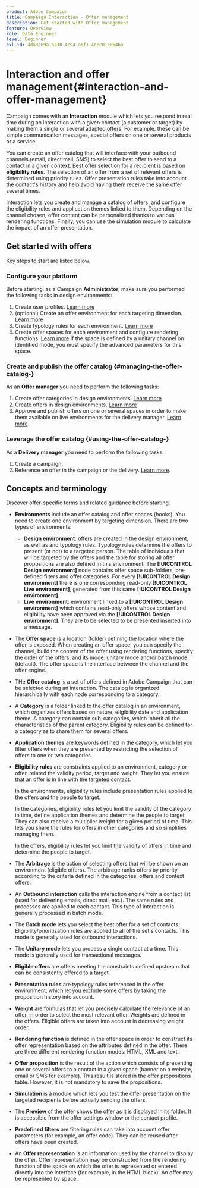 ```yaml
---
product: Adobe Campaign
title: Campaign Interaction - Offer management
description: Get started with Offer management
feature: Overview
role: Data Engineer
level: Beginner
exl-id: 4da3e69a-6230-4c94-a6f1-4e8c01e854ba
---
```

# Interaction and offer management{#interaction-and-offer-management}

Campaign comes with an **Interaction** module which lets you respond in real time during an interaction with a given contact (a customer or target) by making them a single or several adapted offers. For example, these can be simple communication messages, special offers on one or several products or a service.

You can create an offer catalog that will interface with your outbound channels (email, direct mail, SMS) to select the best offer to send to a contact in a given context. Best offer selection for a recipient is based on **eligibility rules**. The selection of an offer from a set of relevant offers is determined using priority rules. Offer presentation rules take into account the contact's history and help avoid having them receive the same offer several times.

Interaction lets you create and manage a catalog of offers, and configure the eligibility rules and application themes linked to them. Depending on the channel chosen, offer content can be personalized thanks to various rendering functions. Finally, you can use the simulation module to calculate the impact of an offer presentation.

## Get started with offers

Key steps to start are listed below.

### Configure your platform

Before starting, as a Campaign **Administrator**, make sure you performed the following tasks in design environments:

1. Create user profiles. [Learn more](interaction-operators.md)
1. (optional) Create an offer environment for each targeting dimension. [Learn more](interaction-env.md)
1. Create typology rules for each environment. [Learn more](interaction-offer.md#offer-presentation)
1. Create offer spaces for each environment and configure rendering functions. [Learn more](interaction-offer-spaces.md)
  If the space is defined by a unitary channel on identified mode, you must specify the advanced parameters for this space.

### Create and publish the offer catalog {#managing-the-offer-catalog-}

As an **Offer manager** you need to perform the following tasks:

1. Create offer categories in design environments. [Learn more](interaction-offer-catalog.md#creating-offer-categories)
1. Create offers in design environments. [Learn more](interaction-offer.md)
1. Approve and publish offers on one or several spaces in order to make them available on live environments for the delivery manager. [Learn more](interaction-offer.md#approve-offers)

### Leverage the offer catalog {#using-the-offer-catalog-}

As a **Delivery manager**  you need to perform the following tasks:

1. Create a campaign.
1. Reference an offer in the campaign or the delivery. [Learn more](interaction-send-offers.md).


## Concepts and terminology

Discover offer-specific terms and related guidance before starting.

* **Environments** include an offer catalog and offer spaces (hooks). You need to create one environment by targeting dimension. 
  There are two types of environments:

    * **Design environment**: offers are created in the design environment, as well as and typology rules. Typology rules determine the offers to present (or not) to a targeted person. The table of individuals that will be targeted by the offers and the table for storing all offer propositions are also defined in this environment. The **[!UICONTROL Design environment]** node contains offer space sub-folders, pre-defined filters and offer categories. For every **[!UICONTROL Design environment]** there is one corresponding read-only **[!UICONTROL Live environment]**, generated from this same **[!UICONTROL Design environment]**.
    * **Live environment**: environment linked to a **[!UICONTROL Design environment]** which contains read-only offers whose content and eligibility have been approved via the **[!UICONTROL Design environment]**. They are to be selected to be presented inserted into a message.

* The **Offer space** is a location (folder) defining the location where the offer is exposed. When creating an offer space, you can specify the channel, build the content of the offer using rendering functions, specify the order of the offers, and its mode: unitary mode and/or batch mode (default). The offer space is the interface between the channel and the offer engine.
* THe **Offer catalog** is a set of offers defined in Adobe Campaign that can be selected during an interaction. The catalog is organized hierarchically with each node corresponding to a category.
* A **Category** is a folder linked to the offer catalog in an environment, which organizes offers based on nature, eligibility date and application theme. A category can contain sub-categories, which inherit all the characteristics of the parent category. Eligibility rules can be defined for a category as to share them for several offers.
* **Application themes** are keywords defined in the category, which let you filter offers when they are presented by restricting the selection of offers to one or two categories.
* **Eligibility rules** are constraints applied to an environment, category or offer, related the validity period, target and weight. They let you ensure that an offer is in line with the targeted contact.

  In the environments, eligibility rules include presentation rules applied to the offers and the people to target.

  In the categories, eligibility rules let you limit the validity of the category in time, define application themes and determine the people to target. They can also receive a multiplier weight for a given period of time. This lets you share the rules for offers in other categories and so simplifies managing them.

  In the offers, eligibility rules let you limit the validity of offers in time and determine the people to target.

* The **Arbitrage** is the action of selecting offers that will be shown on an environment (eligible offers). The arbitrage  ranks offers by priority according to the criteria defined in the categories, offers and context offers.
* An **Outbound interaction** calls the interaction engine from a contact list (used for delivering emails, direct mail, etc.). The same rules and processes are applied to each contact. This type of interaction is generally processed in batch mode.
* The **Batch mode** lets you select the best offer for a set of contacts. Eligibility/prioritization rules are applied to all of the set's contacts. This mode is generally used for outbound interactions.
* The **Unitary mode** lets you process a single contact at a time. This mode is generally used for transactional messages.
* **Eligible offers** are offers meeting the constraints defined upstream that can be consistently offered to a target.
* **Presentation rules** are typology rules referenced in the offer environment, which let you exclude some offers by taking the proposition history into account.
* **Weight** are formulas that let you precisely calculate the relevance of an offer, in order to select the most relevant offer. Weights are defined in the offers. Eligible offers are taken into account in decreasing weight order.
* **Rendering function** is defined in the offer space in order to construct its offer representation based on the attributes defined in the offer. There are three different rendering function modes: HTML, XML and text.
* **Offer proposition** is the result of the action which consists of presenting one or several offers to a contact in a given space (banner on a website, email or SMS for example). This result is stored in the offer propositions table. However, it is not mandatory to save the propositions.
* **Simulation** is a module which lets you test the offer presentation on the targeted recipients before actually sending the offers.
* The **Preview** of the offer shows the offer as it is displayed in its folder. It is accessible from the offer settings window or the contact profile.
* **Predefined filters** are filtering rules can take into account offer parameters (for example, an offer code). They can be reused after offers have been created.
* An **Offer representation** is an information used by the channel to display the offer. Offer representation may be constructed from the rendering function of the space on which the offer is represented or entered directly into the interface (for example, in the HTML block). An offer may be represented by space.
